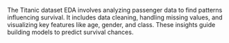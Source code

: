The Titanic dataset EDA involves analyzing passenger data to find patterns influencing survival. It includes data cleaning, handling missing values, and visualizing key features like age, gender, and class. These insights guide building models to predict survival chances.
